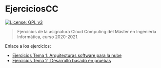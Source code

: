 # EjerciciosCC
[![License: GPL v3](https://img.shields.io/badge/License-GPLv3-blue.svg)](https://www.gnu.org/licenses/gpl-3.0)
>Ejercicios de la asignatura Cloud Computing del Máster en Ingeniería Informática, curso 2020-2021.

Enlace a los ejercicios:
- [Ejercicios Tema 1, Arquitecturas software para la nube](./Ejercicios%20Tema1/README.md)
- [Ejercicios Tema 2, Desarrollo basado en pruebas](./Ejercicios%20Tema2/README.md)
